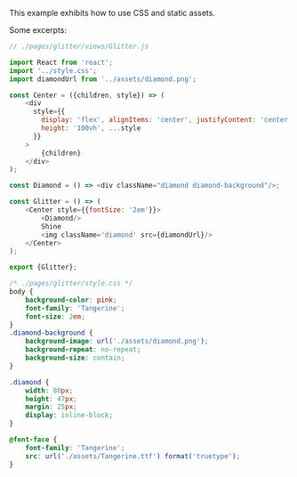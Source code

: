 <!---






    WARNING, READ THIS.
    This is a computed file. Do not edit.
    Edit `/examples/static-assets/readme.template.md` instead.












    WARNING, READ THIS.
    This is a computed file. Do not edit.
    Edit `/examples/static-assets/readme.template.md` instead.












    WARNING, READ THIS.
    This is a computed file. Do not edit.
    Edit `/examples/static-assets/readme.template.md` instead.












    WARNING, READ THIS.
    This is a computed file. Do not edit.
    Edit `/examples/static-assets/readme.template.md` instead.












    WARNING, READ THIS.
    This is a computed file. Do not edit.
    Edit `/examples/static-assets/readme.template.md` instead.






-->

This example exhibits how to use CSS and static assets.

Some excerpts:

~~~js
// ./pages/glitter/views/Glitter.js

import React from 'react';
import '../style.css';
import diamondUrl from '../assets/diamond.png';

const Center = ({children, style}) => (
    <div
      style={{
        display: 'flex', alignItems: 'center', justifyContent: 'center',
        height: '100vh', ...style
      }}
    >
        {children}
    </div>
);

const Diamond = () => <div className="diamond diamond-background"/>;

const Glitter = () => (
    <Center style={{fontSize: '2em'}}>
        <Diamond/>
        Shine
        <img className='diamond' src={diamondUrl}/>
    </Center>
);

export {Glitter};
~~~

~~~css
/* ./pages/glitter/style.css */
body {
    background-color: pink;
    font-family: 'Tangerine';
    font-size: 2em;
}
.diamond-background {
    background-image: url('./assets/diamond.png');
    background-repeat: no-repeat;
    background-size: contain;
}

.diamond {
    width: 80px;
    height: 47px;
    margin: 25px;
    display: inline-block;
}

@font-face {
    font-family: 'Tangerine';
    src: url('./assets/Tangerine.ttf') format('truetype');
}
~~~

<!---






    WARNING, READ THIS.
    This is a computed file. Do not edit.
    Edit `/examples/static-assets/readme.template.md` instead.












    WARNING, READ THIS.
    This is a computed file. Do not edit.
    Edit `/examples/static-assets/readme.template.md` instead.












    WARNING, READ THIS.
    This is a computed file. Do not edit.
    Edit `/examples/static-assets/readme.template.md` instead.












    WARNING, READ THIS.
    This is a computed file. Do not edit.
    Edit `/examples/static-assets/readme.template.md` instead.












    WARNING, READ THIS.
    This is a computed file. Do not edit.
    Edit `/examples/static-assets/readme.template.md` instead.






-->
